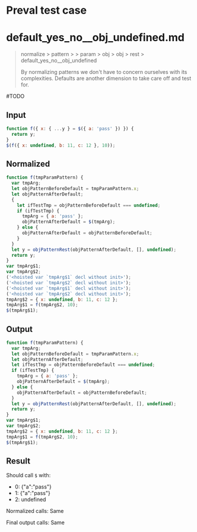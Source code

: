 # Preval test case

# default_yes_no__obj_undefined.md

> normalize > pattern >  > param > obj > obj > rest > default_yes_no__obj_undefined
>
> By normalizing patterns we don't have to concern ourselves with its complexities. Defaults are another dimension to take care off and test for.

#TODO

## Input

`````js filename=intro
function f({ x: { ...y } = $({ a: 'pass' }) }) {
  return y;
}
$(f({ x: undefined, b: 11, c: 12 }, 10));
`````

## Normalized

`````js filename=intro
function f(tmpParamPattern) {
  var tmpArg;
  let objPatternBeforeDefault = tmpParamPattern.x;
  let objPatternAfterDefault;
  {
    let ifTestTmp = objPatternBeforeDefault === undefined;
    if (ifTestTmp) {
      tmpArg = { a: 'pass' };
      objPatternAfterDefault = $(tmpArg);
    } else {
      objPatternAfterDefault = objPatternBeforeDefault;
    }
  }
  let y = objPatternRest(objPatternAfterDefault, [], undefined);
  return y;
}
var tmpArg$1;
var tmpArg$2;
('<hoisted var `tmpArg$1` decl without init>');
('<hoisted var `tmpArg$2` decl without init>');
('<hoisted var `tmpArg$1` decl without init>');
('<hoisted var `tmpArg$2` decl without init>');
tmpArg$2 = { x: undefined, b: 11, c: 12 };
tmpArg$1 = f(tmpArg$2, 10);
$(tmpArg$1);
`````

## Output

`````js filename=intro
function f(tmpParamPattern) {
  var tmpArg;
  let objPatternBeforeDefault = tmpParamPattern.x;
  let objPatternAfterDefault;
  let ifTestTmp = objPatternBeforeDefault === undefined;
  if (ifTestTmp) {
    tmpArg = { a: 'pass' };
    objPatternAfterDefault = $(tmpArg);
  } else {
    objPatternAfterDefault = objPatternBeforeDefault;
  }
  let y = objPatternRest(objPatternAfterDefault, [], undefined);
  return y;
}
var tmpArg$1;
var tmpArg$2;
tmpArg$2 = { x: undefined, b: 11, c: 12 };
tmpArg$1 = f(tmpArg$2, 10);
$(tmpArg$1);
`````

## Result

Should call `$` with:
 - 0: {"a":"pass"}
 - 1: {"a":"pass"}
 - 2: undefined

Normalized calls: Same

Final output calls: Same
